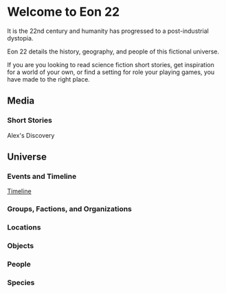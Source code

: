 # Welcome to Eon 22

It is the 22nd century and humanity has progressed to a post-industrial dystopia.

Eon 22 details the history, geography, and people of this fictional universe.

If you are you looking to read science fiction short stories, get inspiration for a world of your own, or find a setting for role your playing games, you have made to the right place.

## Media

### Short Stories

Alex's Discovery

## Universe

### Events and Timeline
  
[Timeline](/events/timeline)

### Groups, Factions, and Organizations

### Locations

### Objects

### People

### Species
